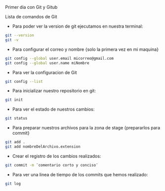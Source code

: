 Primer dia con Git y Gitub

Lista de comandos de Git

* Para poder ver la version de git ejecutamos en nuestra terminal:
``````bash
git --version
git -v
``````
* Para configurar el correo y nombre {solo la primera vez en mi maquina}

``````bash
git config --global user.email micorreo@gmail.com
git config --global user.name miNombre
``````
* Para ver la configuracion de Git
``````bash
git config --list
``````
* Para inicializar nuestro repositorio en git:

``````bash
git init
``````

* Para ver el estado de nuestros cambios:

``````bash
git status
``````
* Para preparar nuestros archivos para la zona de stage {prepararlos para commit}

``````bash
git add .
git add nombreDelArchivo.extension
``````
* Crear el registro de los cambios realizados:

``````bash
git commit -m ¨comentario corto y conciso¨
``````
* Para ver una linea de tiempo de los commits que hemos realizado:

``````bash
git log
``````
